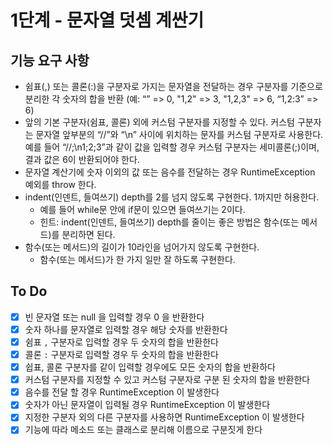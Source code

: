 # 1단계 - 문자열 덧셈 계싼기
## 기능 요구 사항
- 쉼표(,) 또는 콜론(:)을 구분자로 가지는 문자열을 전달하는 경우 구분자를 기준으로 분리한 각 숫자의 합을 반환 (예: “” => 0, "1,2" => 3, "1,2,3" => 6, “1,2:3” => 6)
- 앞의 기본 구분자(쉼표, 콜론) 외에 커스텀 구분자를 지정할 수 있다. 커스텀 구분자는 문자열 앞부분의 “//”와 “\n” 사이에 위치하는 문자를 커스텀 구분자로 사용한다. 예를 들어 “//;\n1;2;3”과 같이 값을 입력할 경우 커스텀 구분자는 세미콜론(;)이며, 결과 값은 6이 반환되어야 한다.
- 문자열 계산기에 숫자 이외의 값 또는 음수를 전달하는 경우 RuntimeException 예외를 throw 한다.
- indent(인덴트, 들여쓰기) depth를 2를 넘지 않도록 구현한다. 1까지만 허용한다. 
  - 예를 들어 while문 안에 if문이 있으면 들여쓰기는 2이다. 
  - 힌트: indent(인덴트, 들여쓰기) depth를 줄이는 좋은 방법은 함수(또는 메서드)를 분리하면 된다. 
- 함수(또는 메서드)의 길이가 10라인을 넘어가지 않도록 구현한다. 
  - 함수(또는 메서드)가 한 가지 일만 잘 하도록 구현한다.

## To Do
- [x] 빈 문자열 또는 null 을 입력할 경우 0 을 반환한다
- [x] 숫자 하나를 문자열로 입력할 경우 해당 숫자를 반환한다
- [x] 쉼표 `,` 구분자로 입력할 경우 두 숫자의 합을 반환한다
- [x] 콜론 `:` 구분자로 입력할 경우 두 숫자의 합을 반환한다
- [x] 쉽표, 콜론 구분자를 같이 입력할 경우에도 모든 숫자의 합을 반환하다
- [x] 커스텀 구분자를 지정할 수 있고 커스텀 구분자로 구분 된 숫자의 합을 반환한다
- [x] 음수를 전달 할 경우 RuntimeException 이 발생한다
- [x] 숫자가 아닌 문자열이 입력될 경우 RuntimeException 이 발생한다
- [x] 지정한 구분자 외의 다른 구분자를 사용하면 RuntimeException 이 발생한다
- [x] 기능에 따라 메소드 또는 클래스로 분리해 이름으로 구분짓게 한다